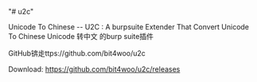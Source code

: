 "# u2c" 



Unicode To Chinese -- U2C : A burpsuite Extender That Convert Unicode To Chinese
Unicode 转中文 的burp suite插件



GitHub锛歨ttps://github.com/bit4woo/u2c

Download: https://github.com/bit4woo/u2c/releases